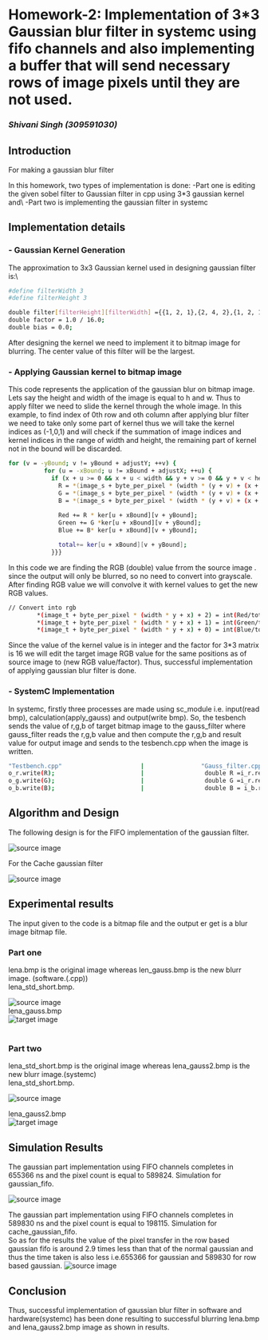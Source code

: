 # Homework-2: Implementation of 3*3 Gaussian blur filter in systemc using fifo channels and also implementing a buffer that will send necessary rows of image pixels until they are not used.

### _Shivani Singh (309591030)_

## Introduction
For making a gaussian blur filter 

In this homework, two types of implementation is done:
-Part one is editing the given sobel filter to Gaussian filter in cpp using 3*3 gaussian kernel and\\
-Part two is implementing the gaussian filter in systemc


## Implementation details 

### - Gaussian Kernel Generation
The approximation to 3x3 Gaussian kernel used in designing gaussian filter is:\\
```sh
#define filterWidth 3
#define filterHeight 3

double filter[filterHeight][filterWidth] ={{1, 2, 1},{2, 4, 2},{1, 2, 1}};
double factor = 1.0 / 16.0;
double bias = 0.0;
```
After designing the kernel we need to implement it to bitmap image for blurring. The center value of this filter will be the largest. 


### - Applying Gaussian kernel to bitmap image
This code represents the application of the gaussian blur on bitmap image. Lets say the height and width of the image is equal to h and w. Thus to apply filter we need to slide the kernel through the whole image. In this example, to find index of 0th row and oth column after applying blur filter we need to take only some part of kernel thus we will take the kernel indices as (-1,0,1) and will check if the summation of image indices and kernel indices in the range of width and height, the remaining part of kernel not in the bound will be discarded.
```sh
for (v = -yBound; v != yBound + adjustY; ++v) {
          for (u = -xBound; u != xBound + adjustX; ++u) {
            if (x + u >= 0 && x + u < width && y + v >= 0 && y + v < height) {
              R = *(image_s + byte_per_pixel * (width * (y + v) + (x + u)) + 2);
              G = *(image_s + byte_per_pixel * (width * (y + v) + (x + u)) + 1);
              B = *(image_s + byte_per_pixel * (width * (y + v) + (x + u)) + 0);
               
              Red += R * ker[u + xBound][v + yBound];
              Green += G *ker[u + xBound][v + yBound];
              Blue += B* ker[u + xBound][v + yBound];

              total+= ker[u + xBound][v + yBound];
            }}}
```
In this code we are finding the RGB (double) value frrom the source image . since the output will only be blurred, so no need to convert into grayscale. After finding RGB value we will convolve it with kernel values to get the new RGB values. 

```sh
// Convert into rgb
        *(image_t + byte_per_pixel * (width * y + x) + 2) = int(Red/total);
        *(image_t + byte_per_pixel * (width * y + x) + 1) = int(Green/total);
        *(image_t + byte_per_pixel * (width * y + x) + 0) = int(Blue/total);
```
Since the value of the kernel value is in integer and the factor for 3*3 matrix is 16 we will edit the target image RGB value for the same positions as of source image to (new RGB value/factor). Thus, successful implementation of applying gaussian blur filter is done.

### - SystemC Implementation
In systemc, firstly three processes are made using sc_module i.e. input(read bmp), calculation(apply_gauss) and output(write bmp). So, the tesbench sends the value of r,g,b of target bitmap image to the gauss_filter where gauss_filter reads the r,g,b value and then compute the r,g,b and result value for output image and sends to the tesbench.cpp when the image is written.
```sh
"Testbench.cpp"                      |                "Gauss_filter.cpp"
o_r.write(R);                        |                 double R =i_r.read();
o_g.write(G);                        |                 double G =i_r.read();
o_b.write(B);                        |                 double B = i_b.read();
```


## Algorithm and Design
The following design is for the FIFO implementation of the gaussian filter. 

![source image](https://github.com/infinite234/ee6470-hw2/blob/main/hw2/gauss_filter.png)<br/>

For the Cache gaussian filter

![source image](https://github.com/infinite234/ee6470-hw2/blob/main/hw2/cache.png)<br/>

## Experimental results
The input given to the code is a bitmap file and the output er get is a blur image bitmap file.
### Part one
lena.bmp is the original image whereas len_gauss.bmp is the  new blurr image. (software.(.cpp))<br/>
lena_std_short.bmp.<br/>

![source image](https://raw.githubusercontent.com/infinite234/ee6470/main/hw1/gauss_fiter_cpp/lena_std_short.bmp)<br/>
lena_gauss.bmp<br/>
![target image](https://raw.githubusercontent.com/infinite234/ee6470/main/hw1/gauss_fiter_cpp/lena_gauss2.bmp)<br/><br/>


### Part two
lena_std_short.bmp is the original image whereas lena_gauss2.bmp is the  new blurr image.(systemc)<br/>
lena_std_short.bmp.<br/>

![source image](https://raw.githubusercontent.com/infinite234/ee6470/main/hw1/gauss_fiter_cpp/lena_std_short.bmp)<br/>

lena_gauss2.bmp<br/>
![target image](https://raw.githubusercontent.com/infinite234/ee6470/main/hw1/gauss_fiter_cpp/lena_gauss2.bmp)<br/>

## Simulation Results
The gaussian part implementation using FIFO channels completes in 655366 ns and the pixel count is equal to 589824.
Simulation for gaussian_fifo.<br/>

![source image](https://github.com/infinite234/ee6470-hw2/blob/main/hw2/cache_gaussian_fifo/simulation.png)<br/>

The gaussian part implementation using FIFO channels completes in 589830 ns and the pixel count is equal to 198115.
Simulation for cache_gaussian_fifo.<br/>
So as for the results the value of the pixel transfer in the row based gaussian fifo is around 2.9 times less than that of the normal gaussian and thus the time taken is also less i.e.655366 for gaussian and 589830 for row based gaussian.
![source image](https://github.com/infinite234/ee6470-hw2/blob/main/hw2/gaussian_fifo/Screenshot%20from%202021-03-23%2000-13-28.png)<br/>


## Conclusion
Thus, successful implementation of gaussian blur filter in software and hardware(systemc) has been done resulting to successful blurring lena.bmp and lena_gauss2.bmp image  as shown in results.

